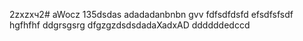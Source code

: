 2zxzxч2# aWocz
135dsdas
adadadanbnbn
gvv
fdfsdfdsfd
efsdfsfsdf
hgfhfhf
ddgrsgsrg
dfgzgzdsdsdadaXadxAD
ddddddedccd
